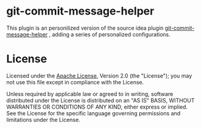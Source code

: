 # git-commit-message-helper
This plugin is an personilized version of the source idea plugin [git-commit-message-helper](https://plugins.jetbrains.com/plugin/13477-git-commit-message-helper) , adding a series of personalized configurations. 



# License
Licensed under the  [Apache License](http://www.apache.org/licenses/LICENSE-2.0), Version 2.0 (the "License"); you may not use this file except in compliance with the License.

Unless required by applicable law or agreed to in writing, software distributed under the License is distributed on an "AS IS" BASIS, WITHOUT WARRANTIES OR CONDITIONS OF ANY KIND, either express or implied. See the License for the specific language governing permissions and limitations under the License.
